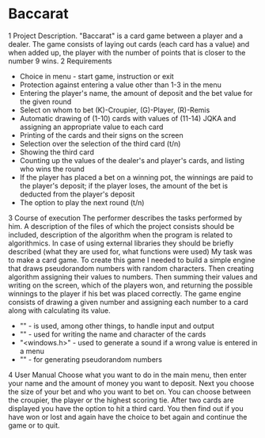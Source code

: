 # Baccarat
1 Project Description.
"Baccarat" is a card game between a player and a dealer. The game consists of laying out cards (each card has a value) and when added up, the player with the number of points that is closer to the number 9 wins.
2 Requirements 
- Choice in menu - start game, instruction or exit
- Protection against entering a value other than 1-3 in the menu
- Entering the player's name, the amount of deposit and the bet value for the given round
- Select on whom to bet (K)-Croupier, (G)-Player, (R)-Remis
- Automatic drawing of (1-10) cards with values of (11-14) JQKA and assigning an appropriate value to each card
- Printing of the cards and their signs on the screen
- Selection over the selection of the third card (t/n)
- Showing the third card
- Counting up the values of the dealer's and player's cards, and listing who wins the round
- If the player has placed a bet on a winning pot, the winnings are paid to the player's deposit; if the player loses, the amount of the bet is deducted from the player's deposit
- The option to play the next round (t/n)

3 Course of execution
The performer describes the tasks performed by him. A description of the files of which the project consists should be included, description of the algorithm when the program is related to algorithmics. In case of using external libraries they should be briefly described (what they are used for, what functions were used)
My task was to make a card game. To create this game I needed to build a simple engine that draws pseudorandom numbers with random characters. Then creating algorithm assigning their values to numbers. Then summing their values and writing on the screen, which of the players won, and returning the possible winnings to the player if his bet was placed correctly.
The game engine consists of drawing a given number and assigning each number to a card along with calculating its value.  

- "<iostream>" - is used, among other things, to handle input and output
- "<string>" - used for writing the name and character of the cards 
- "<windows.h>" - used to generate a sound if a wrong value is entered in a menu
- "<random>" - for generating pseudorandom numbers



4 User Manual 
Choose what you want to do in the main menu, then enter your name and the amount of money you want to deposit. Next you choose the size of your bet and who you want to bet on. You can choose between the croupier, the player or the highest scoring tie. After two cards are displayed you have the option to hit a third card. You then find out if you have won or lost and again have the choice to bet again and continue the game or to quit.
